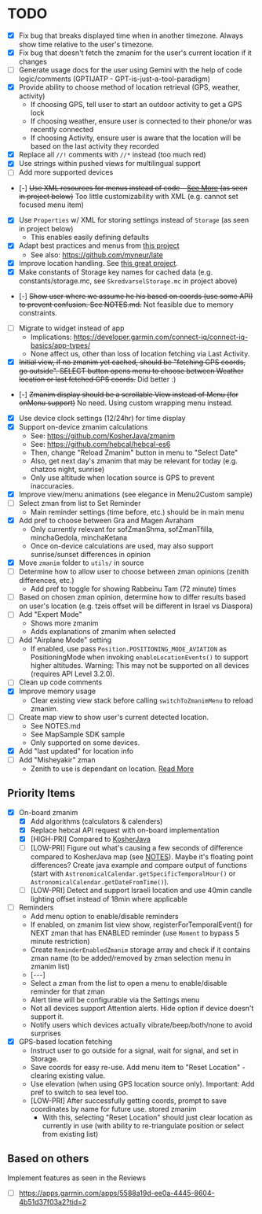 # TODO

- [x] Fix bug that breaks displayed time when in another timezone. Always show time relative to the user's timezone.
- [x] Fix bug that doesn't fetch the zmanim for the user's current location if it changes
- [ ] Generate usage docs for the user using Gemini with the help of code logic/comments (GPTIJATP - GPT-is-just-a-tool-paradigm)
- [x] Provide ability to choose method of location retrieval (GPS, weather, activity)
  - If choosing GPS, tell user to start an outdoor activity to get a GPS lock
  - If choosing weather, ensure user is connected to their phone/or was recently connected
  - If choosing Activity, ensure user is aware that the location will be based on the last activity they recorded
- [x] Replace all `//!` comments with `//*` instead (too much red)
- [x] Use strings within pushed views for multilingual support
- [ ] Add more supported devices
- [-] ~~Use XML resources for menus instead of code - [See More](https://dev.to/jenhsuan/day-10-of-100daysofcode-learn-monkey-c-create-a-menu-for-ciq-application-2dc9) (as seen in project below)~~ Too little customizability with XML (e.g. cannot set focused menu item)
- [x] Use `Properties` w/ XML for storing settings instead of `Storage` (as seen in project below)
  - This enables easily defining defaults
- [x] Adapt best practices and menus from [this project](https://github.com/cedric-dufour/connectiq-app-rawlogger)
  - See also: https://github.com/myneur/late
- [x] Improve location handling. See [this great project](https://github.com/dagstuan/skredvarselGarmin).
- [x] Make constants of Storage key names for cached data (e.g. constants/storage.mc, see `SkredvarselStorage.mc` in project above)
- [-] ~~Show user where we assume he his based on coords (use some API) to prevent confusion. See NOTES.md.~~ Not feasible due to memory constraints.
- [ ] Migrate to widget instead of app
  - Implications: https://developer.garmin.com/connect-iq/connect-iq-basics/app-types/
  - None affect us, other than loss of location fetching via Last Activity.
- [x] ~~Initial view, if no zmanim yet cached, should be "fetching GPS coords, go outside". SELECT button opens menu to choose between Weather location or last fetched GPS coords.~~ Did better :)
- [-] ~~Zmanim display should be a scrollable View instead of Menu (for onMenu support)~~ No need. Using custom wrapping menu instead.
- [x] Use device clock settings (12/24hr) for time display
- [x] Support on-device zmanim calculations
  - See: https://github.com/KosherJava/zmanim
  - See: https://github.com/hebcal/hebcal-es6
  - Then, change "Reload Zmanim" button in menu to "Select Date"
  - Also, get next day's zmanim that may be relevant for today (e.g. chatzos night, sunrise)
  - Only use altitude when location source is GPS to prevent inaccuracies.
- [x] Improve view/menu animations (see elegance in Menu2Custom sample)
- [ ] Select zman from list to Set Reminder
  - Main reminder settings (time before, etc.) should be in main menu
- [x] Add pref to choose between Gra and Magen Avraham
  - Only currently relevant for sofZmanShma, sofZmanTfilla, minchaGedola, minchaKetana
  - Once on-device calculations are used, may also support sunrise/sunset differences in opinion
- [x] Move `zmanim` folder to `utils/` in source
- [ ] Determine how to allow user to choose between zman opinions (zenith differences, etc.)
  - Add pref to toggle for showing Rabbeinu Tam (72 minute) times
- [ ] Based on chosen zman opinion, determine how to differ results based on user's location (e.g. tzeis offset will be different in Israel vs Diaspora)
- [ ] Add "Expert Mode"
  - Shows more zmanim
  - Adds explanations of zmanim when selected
- [ ] Add "Airplane Mode" setting
  - If enabled, use pass `Position.POSITIONING_MODE_AVIATION` as PositioningMode when invoking `enableLocationEvents()` to support higher altitudes. Warning: This may not be supported on all devices (requires API Level 3.2.0).
- [ ] Clean up code comments
- [x] Improve memory usage
  - Clear existing view stack before calling `switchToZmanimMenu` to reload zmanim.
- [ ] Create map view to show user's current detected location.
  - See NOTES.md
  - See MapSample SDK sample
  - Only supported on some devices.
- [x] Add "last updated" for location info
- [ ] Add "Misheyakir" zman
  - Zenith to use is dependant on location. [Read More](https://www.myzmanim.com/read/sources.aspx)

## Priority Items

- [x] On-board zmanim
  - [x] Add algorithms (calculators & calenders)
  - [x] Replace hebcal API request with on-board implementation
  - [x] [HIGH-PRI] Compared to [KosherJava](https://kosherjava.com/maps/zmanim.html)
  - [ ] [LOW-PRI] Figure out what's causing a few seconds of difference compared to KosherJava map (see [NOTES](source/zmanim/NOTES.md#L32)). Maybe it's floating point differences? Create java example and compare output of functions (start with `AstronomicalCalendar.getSpecificTemporalHour()` or `AstronomicalCalendar.getDateFromTime()`).
  - [ ] [LOW-PRI] Detect and support Israeli location and use 40min candle lighting offset instead of 18min where applicable
- [ ] Reminders
  - Add menu option to enable/disable reminders
  - If enabled, on zmanim list view show, registerForTemporalEvent() for NEXT zman that has ENABLED reminder (use `Moment` to bypass 5 minute restriction)
  - Create `ReminderEnabledZmanim` storage array and check if it contains zman name (to be added/removed by zman selection menu in zmanim list)
  - [---]
  - Select a zman from the list to open a menu to enable/disable reminder for that zman
  - Alert time will be configurable via the Settings menu
  - Not all devices support Attention alerts. Hide option if device doesn't support it.
  - Notify users which devices actually vibrate/beep/both/none to avoid surprises
- [x] GPS-based location fetching
  - Instruct user to go outside for a signal, wait for signal, and set in Storage.
  - Save coords for easy re-use. Add menu item to "Reset Location" - clearing existing value.
  - Use elevation (when using GPS location source only). Important: Add pref to switch to sea level too.
  - [LOW-PRI] After successfully getting coords, prompt to save coordinates by name for future use. stored zmanim
    - With this, selecting "Reset Location" should just clear location as currently in use (with ability to re-triangulate position or select from existing list)

## Based on others

Implement features as seen in the Reviews

- [ ] https://apps.garmin.com/apps/5588a19d-ee0a-4445-8604-4b51d37f03a2?tid=2
